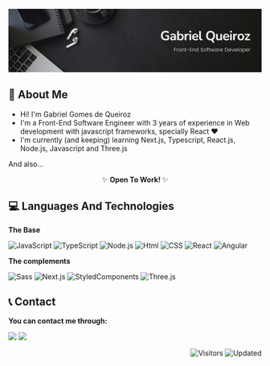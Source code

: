 ![](https://github.com/Gabroiz/Gabroiz/blob/master/Personal%20Banner.png)

## 🙂 About Me
 - Hi! I'm Gabriel Gomes de Queiroz
 - I'm a Front-End Software Engineer with 3 years of experience in Web development with javascript frameworks, specially React ❤
 - I'm currently (and keeping) learning Next.js, Typescript, React.js, Node.js, Javascript and Three.js

And also...

<p align="center" size="4">
  ✨ <strong> Open To Work! </strong>✨
</p>

## 💻 Languages And Technologies

 **The Base**

![JavaScript](https://img.shields.io/badge/-JavaScript-000?&logo=JavaScript)
![TypeScript](https://img.shields.io/badge/-TypeScript-000?&logo=TypeScript)
![Node.js](https://img.shields.io/badge/-Node.js-000?&logo=node.js)
![Html](https://img.shields.io/badge/-HTML-000?&logo=HTML5)
![CSS](https://img.shields.io/badge/-CSS-000?&logo=css3&logoColor=blue)
![React](https://img.shields.io/badge/-React-000?&logo=React)
![Angular](https://img.shields.io/badge/-Angular-000?&logo=Angular&logoColor=f10)

 **The complements**

![Sass](https://img.shields.io/badge/-Sass-000?&logo=Sass)
![Next.js](https://img.shields.io/badge/-Next.js-000?&logo=Next.js)
![StyledComponents](https://img.shields.io/badge/-Styled%20Components-000?&logo=Styled-components)
![Three.js](https://img.shields.io/badge/-Three.js-000?&logo=Three.js)

## 📞 Contact

**You can contact me through:**

<a target="_blank" href="https://www.linkedin.com/in/gabroiz/"><img src="https://img.shields.io/badge/-LinkedIn-000?&logo=LinkedIn&logoColor=07b" /></a>
<a target="_blank" href="https://mail.google.com/mail/u/0/?fs=1&tf=cm&to=gabroiz.2000@gmail.com"><img src="https://img.shields.io/badge/-Gmail-000?&logo=Gmail" /></a>


<p align="right">
  <img alt="Visitors" src="https://komarev.com/ghpvc/?username=Gabroiz&color=lightgrey&style=flat-square&label=Visitors">
  <img alt="Updated" src="https://img.shields.io/static/v1?label=Updated&message=June+2022&color=lightgrey&style=flat-square">
</p>

